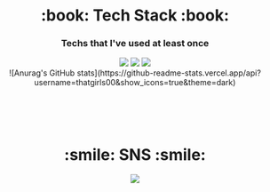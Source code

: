 <div align=center><h1>:book: Tech Stack :book:</h1></div>
<div align=center><h3>Techs that I've used at least once</h3></div>
<div align=center>

  <img src="https://img.shields.io/badge/C-A8B9CC?style=flat-square&logo=C&logoColor=white"/>
  <img src="https://img.shields.io/badge/Python-3766AB?style=flat-square&logo=Python&logoColor=white"/>
  <img src="https://img.shields.io/badge/Java-2C2255?style=flat-square&logo=Eclipse IDE&logoColor=white"/>
  <br>
  
</div>

<div align="center">![Anurag's GitHub stats](https://github-readme-stats.vercel.app/api?username=thatgirls00&show_icons=true&theme=dark)</div>

<div align="center">
  <![Top Langs](https://github-readme-stats.vercel.app/api/top-langs/?username=thatgirls00layout=compact&theme=dark)>
</div>


<br><br><br>

<div align=center><h1>:smile: SNS :smile:</h1></div>
<div align=center>
<a href="https://www.instagram.com/thatgirls00/"><img src="https://img.shields.io/badge/Instagram-E4405F?style=flat-square&logo=Instagram&logoColor=white"/></a>
</div>
